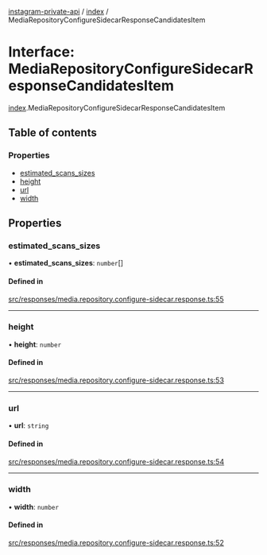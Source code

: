 [instagram-private-api](../../README.md) / [index](../../modules/index.md) / MediaRepositoryConfigureSidecarResponseCandidatesItem

# Interface: MediaRepositoryConfigureSidecarResponseCandidatesItem

[index](../../modules/index.md).MediaRepositoryConfigureSidecarResponseCandidatesItem

## Table of contents

### Properties

- [estimated\_scans\_sizes](MediaRepositoryConfigureSidecarResponseCandidatesItem.md#estimated_scans_sizes)
- [height](MediaRepositoryConfigureSidecarResponseCandidatesItem.md#height)
- [url](MediaRepositoryConfigureSidecarResponseCandidatesItem.md#url)
- [width](MediaRepositoryConfigureSidecarResponseCandidatesItem.md#width)

## Properties

### estimated\_scans\_sizes

• **estimated\_scans\_sizes**: `number`[]

#### Defined in

[src/responses/media.repository.configure-sidecar.response.ts:55](https://github.com/Nerixyz/instagram-private-api/blob/0e0721c/src/responses/media.repository.configure-sidecar.response.ts#L55)

___

### height

• **height**: `number`

#### Defined in

[src/responses/media.repository.configure-sidecar.response.ts:53](https://github.com/Nerixyz/instagram-private-api/blob/0e0721c/src/responses/media.repository.configure-sidecar.response.ts#L53)

___

### url

• **url**: `string`

#### Defined in

[src/responses/media.repository.configure-sidecar.response.ts:54](https://github.com/Nerixyz/instagram-private-api/blob/0e0721c/src/responses/media.repository.configure-sidecar.response.ts#L54)

___

### width

• **width**: `number`

#### Defined in

[src/responses/media.repository.configure-sidecar.response.ts:52](https://github.com/Nerixyz/instagram-private-api/blob/0e0721c/src/responses/media.repository.configure-sidecar.response.ts#L52)
